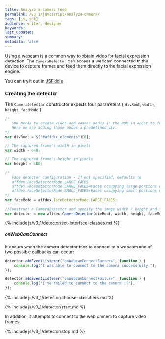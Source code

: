 ```yaml
---
title: Analyze a camera feed
permalink: /v3_1/javascript/analyze-camera/
tags: [js, sdk]
audience: writer, designer
keywords:
last_updated:
summary:
metadata: false
---
```


Using a webcam is a common way to obtain video for facial expression detection. The ```CameraDetector``` can access a webcam connected to the device to capture frames and feed them directly to the facial expression engine.

You can try it out in [JSFiddle](https://jsfiddle.net/affectiva/opyh5e8d/show/)

### Creating the detector

The ```CameraDetector``` constructor expects four parameters { `divRoot`, `width`, `height`, `faceMode` }

```js
/*
   SDK Needs to create video and canvas nodes in the DOM in order to function
   Here we are adding those nodes a predefined div.
*/
var divRoot = $("#affdex_elements")[0]; 

// The captured frame's width in pixels
var width = 640;

// The captured frame's height in pixels
var height = 480;

/*
   Face detector configuration - If not specified, defaults to 
   affdex.FaceDetectorMode.LARGE_FACES
   affdex.FaceDetectorMode.LARGE_FACES=Faces occupying large portions of the frame
   affdex.FaceDetectorMode.SMALL_FACES=Faces occupying small portions of the frame
*/
var faceMode = affdex.FaceDetectorMode.LARGE_FACES;

//Construct a CameraDetector and specify the image width / height and face detector mode.
var detector = new affdex.CameraDetector(divRoot, width, height, faceMode);
```

{% include js/v3_1/detector/set-interface-classes.md %}

##### onWebCamConnect

It occurs when the camera detector tries to connect to a webcam one of two possible callbacks can occur:

```javascript
detector.addEventListener("onWebcamConnectSuccess", function() {
	console.log("I was able to connect to the camera successfully.");
});

detector.addEventListener("onWebcamConnectFailure", function() {
	console.log("I've failed to connect to the camera :(");
});
```

{% include js/v3_1/detector/choose-classifiers.md %}

{% include js/v3_1/detector/start.md %}

In addition, it attempts to connect to the web camera to capture video frames.

{% include js/v3_1/detector/stop.md %}

